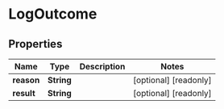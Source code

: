 

# LogOutcome


## Properties

| Name | Type | Description | Notes |
|------------ | ------------- | ------------- | -------------|
|**reason** | **String** |  |  [optional] [readonly] |
|**result** | **String** |  |  [optional] [readonly] |



